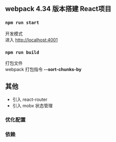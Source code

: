 ## webpack 4.34 版本搭建 React项目

### `npm run start`

开发模式<br>
进入 [http://localhost:4001](http://localhost:4001) 

### `npm run build`
打包文件<br >
webpack 打包指令  **--sort-chunks-by** <br >

## 其他
- 引入 react-router
- 引入 mobx 状态管理

### 优化配置


### 依赖

